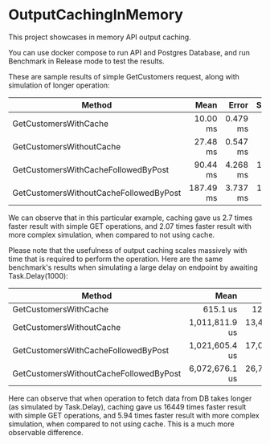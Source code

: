 # OutputCachingInMemory

This project showcases in memory API output caching.

You can use docker compose to run API and Postgres Database, and run Benchmark in Release mode to test the results.

These are sample results of simple GetCustomers request, along with simulation of longer operation:

| Method                                 | Mean      | Error    | StdDev    |
|--------------------------------------- |----------:|---------:|----------:|
| GetCustomersWithCache                  |  10.00 ms | 0.479 ms |  1.405 ms |
| GetCustomersWithoutCache               |  27.48 ms | 0.547 ms |  1.535 ms |
| GetCustomersWithCacheFollowedByPost    |  90.44 ms | 4.268 ms | 12.585 ms |
| GetCustomersWithoutCacheFollowedByPost | 187.49 ms | 3.737 ms | 10.961 ms |

We can observe that in this particular example, caching gave us 2.7 times faster result with simple GET operations, and 2.07 times faster result with more complex simulation, when compared to not using cache.

Please note that the usefulness of output caching scales massively with time that is required to perform the operation. Here are the same benchmark's results when simulating a large delay on endpoint by awaiting Task.Delay(1000):

| Method                                 | Mean           | Error        | StdDev       |
|--------------------------------------- |---------------:|-------------:|-------------:|
| GetCustomersWithCache                  |       615.1 us |     12.95 us |     37.57 us |
| GetCustomersWithoutCache               | 1,011,811.9 us | 13,431.43 us | 12,563.76 us |
| GetCustomersWithCacheFollowedByPost    | 1,021,605.4 us | 17,022.94 us | 15,923.27 us |
| GetCustomersWithoutCacheFollowedByPost | 6,072,676.1 us | 26,756.46 us | 23,718.91 us |

Here can observe that when operation to fetch data from DB takes longer (as simulated by Task.Delay), caching gave us 16449 times faster result with simple GET operations, and 5.94 times faster result with more complex simulation, when compared to not using cache.
This is a much more observable difference.